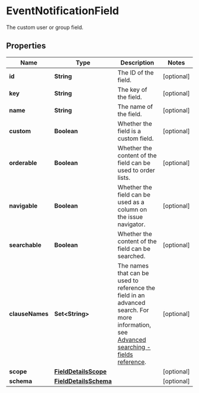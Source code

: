 

# EventNotificationField

The custom user or group field.

## Properties

| Name | Type | Description | Notes |
|------------ | ------------- | ------------- | -------------|
|**id** | **String** | The ID of the field. |  [optional] |
|**key** | **String** | The key of the field. |  [optional] |
|**name** | **String** | The name of the field. |  [optional] |
|**custom** | **Boolean** | Whether the field is a custom field. |  [optional] |
|**orderable** | **Boolean** | Whether the content of the field can be used to order lists. |  [optional] |
|**navigable** | **Boolean** | Whether the field can be used as a column on the issue navigator. |  [optional] |
|**searchable** | **Boolean** | Whether the content of the field can be searched. |  [optional] |
|**clauseNames** | **Set&lt;String&gt;** | The names that can be used to reference the field in an advanced search. For more information, see [Advanced searching - fields reference](https://confluence.atlassian.com/x/gwORLQ). |  [optional] |
|**scope** | [**FieldDetailsScope**](FieldDetailsScope.md) |  |  [optional] |
|**schema** | [**FieldDetailsSchema**](FieldDetailsSchema.md) |  |  [optional] |



